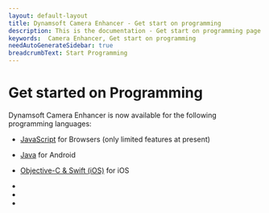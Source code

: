 ```yaml
---
layout: default-layout
title: Dynamsoft Camera Enhancer - Get start on programming
description: This is the documentation - Get start on programming page of Dynamsoft Camera Enhancer.
keywords:  Camera Enhancer, Get start on programming
needAutoGenerateSidebar: true
breadcrumbText: Start Programming
---
```

# Get started on Programming

Dynamsoft Camera Enhancer is now available for the following programming languages:

- [JavaScript]({{site.js}}) for Browsers (only limited features at present)
- [Java]({{site.android}}) for Android
- [Objective-C & Swift (iOS)]({{site.ios}}) for iOS


- 
- 
- 
